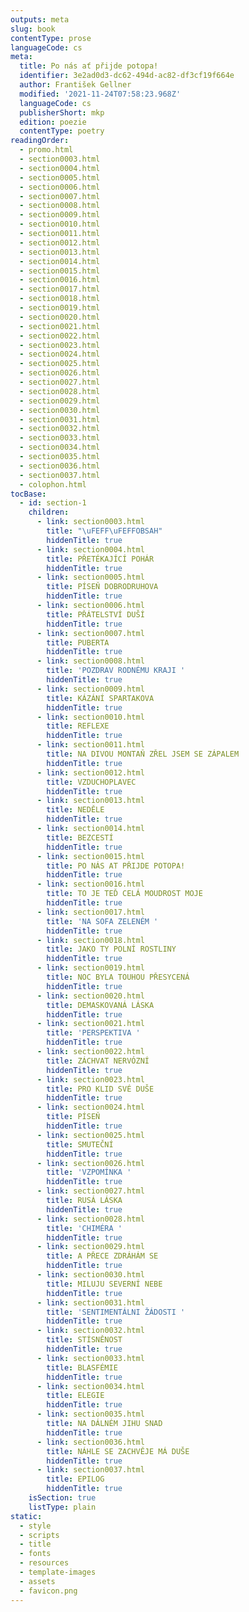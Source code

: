 ```yaml
---
outputs: meta
slug: book
contentType: prose
languageCode: cs
meta:
  title: Po nás ať přijde potopa!
  identifier: 3e2ad0d3-dc62-494d-ac82-df3cf19f664e
  author: František Gellner
  modified: '2021-11-24T07:58:23.968Z'
  languageCode: cs
  publisherShort: mkp
  edition: poezie
  contentType: poetry
readingOrder:
  - promo.html
  - section0003.html
  - section0004.html
  - section0005.html
  - section0006.html
  - section0007.html
  - section0008.html
  - section0009.html
  - section0010.html
  - section0011.html
  - section0012.html
  - section0013.html
  - section0014.html
  - section0015.html
  - section0016.html
  - section0017.html
  - section0018.html
  - section0019.html
  - section0020.html
  - section0021.html
  - section0022.html
  - section0023.html
  - section0024.html
  - section0025.html
  - section0026.html
  - section0027.html
  - section0028.html
  - section0029.html
  - section0030.html
  - section0031.html
  - section0032.html
  - section0033.html
  - section0034.html
  - section0035.html
  - section0036.html
  - section0037.html
  - colophon.html
tocBase:
  - id: section-1
    children:
      - link: section0003.html
        title: "\uFEFF\uFEFFOBSAH"
        hiddenTitle: true
      - link: section0004.html
        title: PŘETÉKAJÍCÍ POHÁR
        hiddenTitle: true
      - link: section0005.html
        title: PÍSEŇ DOBRODRUHOVA
        hiddenTitle: true
      - link: section0006.html
        title: PŘÁTELSTVÍ DUŠÍ
        hiddenTitle: true
      - link: section0007.html
        title: PUBERTA
        hiddenTitle: true
      - link: section0008.html
        title: 'POZDRAV RODNÉMU KRAJI '
        hiddenTitle: true
      - link: section0009.html
        title: KÁZÁNÍ SPARTAKOVA
        hiddenTitle: true
      - link: section0010.html
        title: REFLEXE
        hiddenTitle: true
      - link: section0011.html
        title: NA DIVOU MONTAŇ ZŘEL JSEM SE ZÁPALEM
        hiddenTitle: true
      - link: section0012.html
        title: VZDUCHOPLAVEC
        hiddenTitle: true
      - link: section0013.html
        title: NEDĚLE
        hiddenTitle: true
      - link: section0014.html
        title: BEZCESTÍ
        hiddenTitle: true
      - link: section0015.html
        title: PO NÁS AT PŘIJDE POTOPA!
        hiddenTitle: true
      - link: section0016.html
        title: TO JE TEĎ CELÁ MOUDROST MOJE
        hiddenTitle: true
      - link: section0017.html
        title: 'NA SOFA ZELENÉM '
        hiddenTitle: true
      - link: section0018.html
        title: JAKO TY POLNÍ ROSTLINY
        hiddenTitle: true
      - link: section0019.html
        title: NOC BYLA TOUHOU PŘESYCENÁ
        hiddenTitle: true
      - link: section0020.html
        title: DEMASKOVANÁ LÁSKA
        hiddenTitle: true
      - link: section0021.html
        title: 'PERSPEKTIVA '
        hiddenTitle: true
      - link: section0022.html
        title: ZÁCHVAT NERVÓZNÍ
        hiddenTitle: true
      - link: section0023.html
        title: PRO KLID SVÉ DUŠE
        hiddenTitle: true
      - link: section0024.html
        title: PÍSEŇ
        hiddenTitle: true
      - link: section0025.html
        title: SMUTEČNÍ
        hiddenTitle: true
      - link: section0026.html
        title: 'VZPOMÍNKA '
        hiddenTitle: true
      - link: section0027.html
        title: RUSÁ LÁSKA
        hiddenTitle: true
      - link: section0028.html
        title: 'CHIMÉRA '
        hiddenTitle: true
      - link: section0029.html
        title: A PŘECE ZDRÁHÁM SE
        hiddenTitle: true
      - link: section0030.html
        title: MILUJU SEVERNÍ NEBE
        hiddenTitle: true
      - link: section0031.html
        title: 'SENTIMENTÁLNI ŽÁDOSTI '
        hiddenTitle: true
      - link: section0032.html
        title: STÍSNĚNOST
        hiddenTitle: true
      - link: section0033.html
        title: BLASFÉMIE
        hiddenTitle: true
      - link: section0034.html
        title: ELEGIE
        hiddenTitle: true
      - link: section0035.html
        title: NA DÁLNÉM JIHU SNAD
        hiddenTitle: true
      - link: section0036.html
        title: NÁHLE SE ZACHVĚJE MÁ DUŠE
        hiddenTitle: true
      - link: section0037.html
        title: EPILOG
        hiddenTitle: true
    isSection: true
    listType: plain
static:
  - style
  - scripts
  - title
  - fonts
  - resources
  - template-images
  - assets
  - favicon.png
---
```

